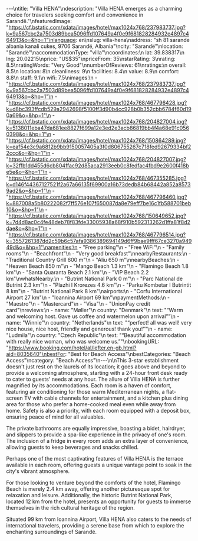---\ntitle: "Villa HENA"\ndescription: "Villa HENA emerges as a charming choice for travelers seeking comfort and convenience in Sarandë."\nfeaturedImage: "https://cf.bstatic.com/xdata/images/hotel/max1024x768/237983737.jpg?k=9a567cbc2a7503d89bea5096ffd107649a4f0e9f681828284932e4897c464913&o=&hp=1"\nlanguage: en\nslug: villa-hena\naddress: "sh 81 sarande albania kanali cukes, 9706 Sarandë, Albania"\ncity: "Sarandë"\nlocation: "Sarandë"\naccommodationType: "villa"\ncoordinates:\n  lat: 39.838317\n  lng: 20.02215\nprice: "US$35"\npriceFrom: 35\nstarRating: 3\nrating: 8.5\nratingWords: "Very Good"\nnumberOfReviews: 61\nratings:\n  overall: 8.5\n  location: 8\n  cleanliness: 9\n  facilities: 8.4\n  value: 8.9\n  comfort: 8.8\n  staff: 9.1\n  wifi: 7.5\nimages:\n  - "https://cf.bstatic.com/xdata/images/hotel/max1024x768/237983737.jpg?k=9a567cbc2a7503d89bea5096ffd107649a4f0e9f681828284932e4897c464913&o=&hp=1"\n  - "https://cf.bstatic.com/xdata/images/hotel/max1024x768/467796428.jpg?k=d8bc393ffcdb529a2942698f5100ff3d90b4cc928b0b352cbb6784f60d190a69&o=&hp=1"\n  - "https://cf.bstatic.com/xdata/images/hotel/max1024x768/204827004.jpg?k=5138011eba47da681ee8827f699a12e3ed2e3acb86819bb4f4a68e91c0560398&o=&hp=1"\n  - "https://cf.bstatic.com/xdata/images/hotel/max1024x768/150864289.jpg?k=eaf54e3c9a6812b9bb9150057405a3f0d806755267c718fed92679334bf22ccc&o=&hp=1"\n  - "https://cf.bstatic.com/xdata/images/hotel/max1024x768/204827007.jpg?k=32ffb1dd455d6cb804ffac92d85aca2913eeb0c8fedfac4fbd9e2600f418be5e&o=&hp=1"\n  - "https://cf.bstatic.com/xdata/images/hotel/max1024x768/467355285.jpg?k=d146f44367127521f2a67a66135f69900a16b73dedb84b68442a852a85739ad2&o=&hp=1"\n  - "https://cf.bstatic.com/xdata/images/hotel/max1024x768/467796460.jpg?k=887008a5b80222082f7ff576e107f650087da8e79eff7be16c1fb588701beb10&o=&hp=1"\n  - "https://cf.bstatic.com/xdata/images/hotel/max1024x768/150649652.jpg?k=7d4d8ac0c4fe48deb78f83fde33005938a68f910b592313262d1ffa81f8d2dae&o=&hp=1"\n  - "https://cf.bstatic.com/xdata/images/hotel/max1024x768/467796514.jpg?k=3557261387dd2c59b6c57afa9386389694149d6ff9bae9fff67ce3270a94949d&o=&hp=1"\namenities:\n  - "Free parking"\n  - "Free WiFi"\n  - "Family rooms"\n  - "Beachfront"\n  - "Very good breakfast"\nnearbyRestaurants:\n  - "Traditional Country Grill 600 m"\n  - "Aliu 650 m"\nnearbyBeaches:\n  - "Heaven Beach 850 m"\n  - "Mango Beach 1.3 km"\n  - "Flamingo Beach 1.8 km"\n  - "Santa Quaranta Beach 2.1 km"\n  - "VIP Beach 2.2 km"\nwhatsNearby:\n  - "Butrint National Park 0 m"\n  - "Parc National de Butrint 2.3 km"\n  - "Plazhi I Krorezes 4.6 km"\n  - "Parku Kombetar I Butrintit 8 km"\n  - "Butrint National Park 8 km"\nairports:\n  - "Corfu International Airport 27 km"\n  - "Ioannina Airport 69 km"\npaymentMethods:\n  - "Maestro"\n  - "Mastercard"\n  - "Visa"\n  - "UnionPay credit card"\nreviews:\n  - name: "Møller"\n    country: "Denmark"\n    text: "“Warm and welcoming host. Gave us coffee and watermelon upon arrival”"\n  - name: "Winnie"\n    country: "Netherlands"\n    text: "“perfect! all was well! very nice house, nice host,
friendly and generous! thank you!”"\n  - name: "Ludmila"\n    country: "Czech Republic"\n    text: "“Beautiful accommodation with really nice woman, who was welcome us.”"\nbookingURL: "https://www.booking.com/hotel/al/lefter.en-gb.html?aid=8035640"\nbestFor: "Best for Beach Access"\nbestCategories: "Beach Access"\ncategory: "Beach Access"\n---\n\nThis 3-star establishment doesn't just rest on the laurels of its location; it goes above and beyond to provide a welcoming atmosphere, starting with a 24-hour front desk ready to cater to guests' needs at any hour. The allure of Villa HENA is further magnified by its accommodations. Each room is a haven of comfort, featuring air conditioning for those warm Mediterranean nights, a flat-screen TV with cable channels for entertainment, and a kitchen plus dining area for those who prefer a home-cooked meal even while away from home. Safety is also a priority, with each room equipped with a deposit box, ensuring peace of mind for all valuables.

The private bathrooms are equally impressive, boasting a bidet, hairdryer, and slippers to provide a spa-like experience in the privacy of one's room. The inclusion of a fridge in every room adds an extra layer of convenience, allowing guests to keep beverages and snacks chilled.

Perhaps one of the most captivating features of Villa HENA is the terrace available in each room, offering guests a unique vantage point to soak in the city's vibrant atmosphere.

For those looking to venture beyond the comforts of the hotel, Flamingo Beach is merely 2.4 km away, offering another picturesque spot for relaxation and leisure. Additionally, the historic Butrint National Park, located 12 km from the hotel, presents an opportunity for guests to immerse themselves in the rich cultural heritage of the region.

Situated 99 km from Ioannina Airport, Villa HENA also caters to the needs of international travelers, providing a serene base from which to explore the enchanting surroundings of Sarandë.